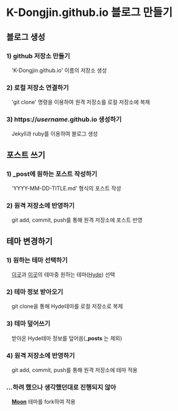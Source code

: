 # K-Dongjin.github.io 블로그 만들기
## 블로그 생성
### 1) github 저장소 만들기
　'K-Dongjin.github.io' 이름의 저장소 생성

### 2) 로컬 저장소 연결하기
　'git clone' 명령을 이용하여 원격 저장소를 로컬 저장소에 복제

### 3) https://_username_.github.io 생성하기
　Jekyll과 ruby를 이용하여 블로그 생성


## 포스트 쓰기
### 1) _post에 원하는 포스트 작성하기
　'YYYY-MM-DD-TITLE.md' 형식의 포스트 작성

### 2) 원격 저장소에 반영하기
　git add, commit, push를 통해 원격 저장소에 포스트 반영


## 테마 변경하기
### 1) 원하는 테마 선택하기
　[이곳](http://jekyllthemes.org/)과 [이곳](https://jekyllthemes.io/free)의 테마중 원하는 테마([Hyde](http://jekyllthemes.org/themes/hyde/)) 선택

### 2) 테마 정보 받아오기
　git clone을 통해 Hyde테마를 로컬 저장소로 복제

### 3) 테마 덮어쓰기
　받아온 Hyde테마 정보를 덮어씀(___posts__ 는 제외)

### 4) 원격 저장소에 반영하기
　git add, commit, push를 통해 원격 저장소에 테마 적용
 
### ...하려 했으나 생각했던대로 진행되지 않아
　[__Moon__](http://jekyllthemes.org/themes/moon/) 테마를 fork하여 적용
